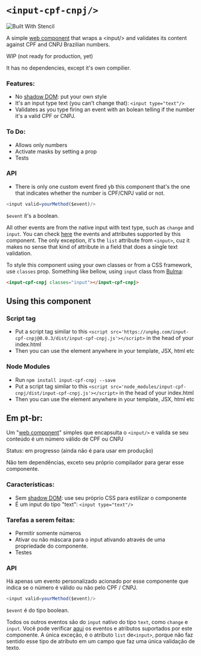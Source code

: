 # `<input-cpf-cnpj/> `

![Built With Stencil](https://img.shields.io/badge/-Built%20With%20Stencil-16161d.svg?logo=data%3Aimage%2Fsvg%2Bxml%3Bbase64%2CPD94bWwgdmVyc2lvbj0iMS4wIiBlbmNvZGluZz0idXRmLTgiPz4KPCEtLSBHZW5lcmF0b3I6IEFkb2JlIElsbHVzdHJhdG9yIDE5LjIuMSwgU1ZHIEV4cG9ydCBQbHVnLUluIC4gU1ZHIFZlcnNpb246IDYuMDAgQnVpbGQgMCkgIC0tPgo8c3ZnIHZlcnNpb249IjEuMSIgaWQ9IkxheWVyXzEiIHhtbG5zPSJodHRwOi8vd3d3LnczLm9yZy8yMDAwL3N2ZyIgeG1sbnM6eGxpbms9Imh0dHA6Ly93d3cudzMub3JnLzE5OTkveGxpbmsiIHg9IjBweCIgeT0iMHB4IgoJIHZpZXdCb3g9IjAgMCA1MTIgNTEyIiBzdHlsZT0iZW5hYmxlLWJhY2tncm91bmQ6bmV3IDAgMCA1MTIgNTEyOyIgeG1sOnNwYWNlPSJwcmVzZXJ2ZSI%2BCjxzdHlsZSB0eXBlPSJ0ZXh0L2NzcyI%2BCgkuc3Qwe2ZpbGw6I0ZGRkZGRjt9Cjwvc3R5bGU%2BCjxwYXRoIGNsYXNzPSJzdDAiIGQ9Ik00MjQuNywzNzMuOWMwLDM3LjYtNTUuMSw2OC42LTkyLjcsNjguNkgxODAuNGMtMzcuOSwwLTkyLjctMzAuNy05Mi43LTY4LjZ2LTMuNmgzMzYuOVYzNzMuOXoiLz4KPHBhdGggY2xhc3M9InN0MCIgZD0iTTQyNC43LDI5Mi4xSDE4MC40Yy0zNy42LDAtOTIuNy0zMS05Mi43LTY4LjZ2LTMuNkgzMzJjMzcuNiwwLDkyLjcsMzEsOTIuNyw2OC42VjI5Mi4xeiIvPgo8cGF0aCBjbGFzcz0ic3QwIiBkPSJNNDI0LjcsMTQxLjdIODcuN3YtMy42YzAtMzcuNiw1NC44LTY4LjYsOTIuNy02OC42SDMzMmMzNy45LDAsOTIuNywzMC43LDkyLjcsNjguNlYxNDEuN3oiLz4KPC9zdmc%2BCg%3D%3D&colorA=16161d&style=flat-square)

A simple [web component](https://developer.mozilla.org/en-US/docs/Web/Web_Components) that wraps a &lt;input/> and validates its content against CPF and CNPJ Brazilian numbers. 

WIP (not ready for production, yet)

It has no dependencies, except it's own compilier. 

### Features:
- No [shadow DOM](https://developer.mozilla.org/en-US/docs/Web/Web_Components/Using_shadow_DOM): put your own style
- It's an input type text (you can't change that): `<input type="text"/>`
- Validates as you type firing an event with an bolean telling if the number it's a valid CPF or CNPJ.

### To Do:
- Allows only numbers
- Activate masks by setting a prop
- Tests

### API
- There is only one custom event fired yb this component that's the one that indicates whether the number is CPF/CNPJ valid or not. 
``` typescript
<input valid=yourMethod($event)/>
```
`$event` it's a boolean. 

All other events are from the native input with text type, such as `change` and `input`. You can check [here](https://developer.mozilla.org/en-US/docs/Web/HTML/Element/input/text) the events and attributes supported by this component. The only exception, it's the `list` attribute from `<input>`, cuz it makes no sense that kind of attribute in a field that does a single text validation. 

To style this component using your own classes or from a CSS framework, use `classes` prop. Something like bellow, using `input` class from [Bulma](https://bulma.io/documentation/form/input/):

```html
<input-cpf-cnpj classes="input"></input-cpf-cnpj>
```

## Using this component

### Script tag

- Put a script tag similar to this `<script src='https://unpkg.com/input-cpf-cnpj@0.0.3/dist/input-cpf-cnpj.js'></script>` in the head of your index.html
- Then you can use the element anywhere in your template, JSX, html etc

### Node Modules
- Run `npm install input-cpf-cnpj --save`
- Put a script tag similar to this `<script src='node_modules/input-cpf-cnpj/dist/input-cpf-cnpj.js'></script>` in the head of your index.html
- Then you can use the element anywhere in your template, JSX, html etc

## Em pt-br:

Um "[web component](https://developer.mozilla.org/en-US/docs/Web/Web_Components)" simples que encapsulta o `<input/>` e valida se seu conteúdo é um número válido de CPF ou CNPJ

Status: em progresso (ainda não é para usar em produção)

Não tem dependências, exceto seu próprio compilador para gerar esse componente. 

### Características:
- Sem [shadow DOM](https://developer.mozilla.org/en-US/docs/Web/Web_Components/Using_shadow_DOM): use seu próprio CSS para estilizar o componente
- É um input do tipo "text": `<input type="text"/>`

### Tarefas a serem feitas:
- Permitir somente números
- Ativar ou não máscara para o input ativando através de uma propriedade do componente. 
- Testes

### API
Há apenas um evento personalizado acionado por esse componente que indica se o número é válido ou não pelo CPF / CNPJ.
``` typescript
<input valid=yourMethod($event)/>
```
`$event` é do tipo boolean. 

Todos os outros eventos são do `input` nativo do tipo `text`, como `change` e` input`. Você pode verificar [aqui](https://developer.mozilla.org/en-US/docs/Web/HTML/Element/input/text) os eventos e atributos suportados por este componente. A única exceção, é o atributo `list` de` <input> `, porque não faz sentido esse tipo de atributo em um campo que faz uma única validação de texto.